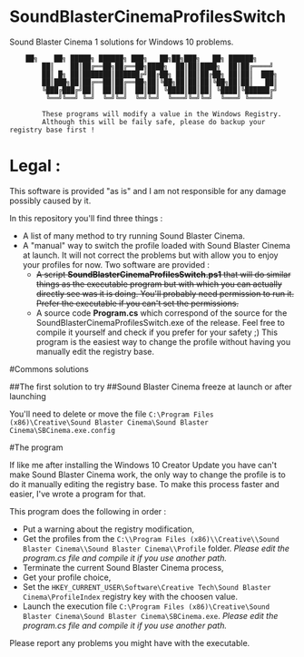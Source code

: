 # SoundBlasterCinemaProfilesSwitch
Sound Blaster Cinema 1 solutions for Windows 10 problems.

		██╗    ██╗ █████╗ ██████╗ ███╗   ██╗██╗███╗   ██╗ ██████╗                           
            ██║    ██║██╔══██╗██╔══██╗████╗  ██║██║████╗  ██║██╔════╝                           
            ██║ █╗ ██║███████║██████╔╝██╔██╗ ██║██║██╔██╗ ██║██║  ███╗                          
            ██║███╗██║██╔══██║██╔══██╗██║╚██╗██║██║██║╚██╗██║██║   ██║                          
            ╚███╔███╔╝██║  ██║██║  ██║██║ ╚████║██║██║ ╚████║╚██████╔╝                          
             ╚══╝╚══╝ ╚═╝  ╚═╝╚═╝  ╚═╝╚═╝  ╚═══╝╚═╝╚═╝  ╚═══╝ ╚═════╝                           
                                                                                    
            These programs will modify a value in the Windows Registry. 
            Although this will be faily safe, please do backup your registry base first !  
			
# Legal : 
This software is provided "as is" and I am not responsible for any damage possibly caused by it.

In this repository you'll find three things :

- A list of many method to try running Sound Blaster Cinema.
- A "manual" way to switch the profile loaded with Sound Blaster Cinema at launch. It will not correct the problems but with allow you to enjoy your profiles for now. Two software are provided :
	- ~~A script **SoundBlasterCinemaProfilesSwitch.ps1** that will do similar things as the executable program but with which you can actually directly see was it is doing. You'll probably need permission to run it. Prefer the executable if you can't set the permissions.~~
	- A source code **Program.cs** which correspond of the source for the SoundBlasterCinemaProfilesSwitch.exe of the release. Feel free to compile it yourself and check if you prefer for your safety ;) This program is the easiest way to change the profile without having you manually edit the registry base.


#Commons solutions

##The first solution to try
##Sound Blaster Cinema freeze at launch or after launching

You'll need to delete or move the file ```C:\Program Files (x86)\Creative\Sound Blaster Cinema\Sound Blaster Cinema\SBCinema.exe.config```


#The program

If like me after installing the Windows 10 Creator Update you have can't make Sound Blaster Cinema work, the only way to change the profile is to do it manually editing the registry base. To make this process faster and easier, I've wrote a program for that.

This program does the following in order :

- Put a warning about the registry modification,
- Get the profiles from the ```C:\\Program Files (x86)\\Creative\\Sound Blaster Cinema\\Sound Blaster Cinema\\Profile``` folder. *Please edit the program.cs file and compile it if you use another path.*
- Terminate the current Sound Blaster Cinema process,
- Get your profile choice,
- Set the ```HKEY_CURRENT_USER\Software\Creative Tech\Sound Blaster Cinema\ProfileIndex``` registry key with the choosen value.
- Launch the execution file ```C:\Program Files (x86)\Creative\Sound Blaster Cinema\Sound Blaster Cinema\SBCinema.exe```. *Please edit the program.cs file and compile it if you use another path.*

Please report any problems you might have with the executable.
